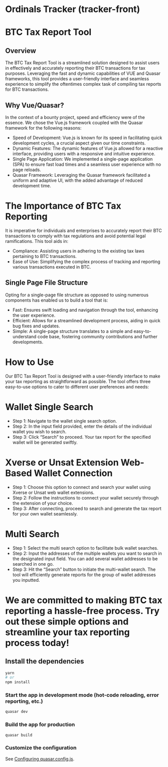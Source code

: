 # Ordinals Tracker (tracker-front)

# BTC Tax Report Tool

## Overview

The BTC Tax Report Tool is a streamlined solution designed to assist users in effectively and accurately reporting their BTC transactions for tax purposes. Leveraging the fast and dynamic capabilities of VUE and Quasar frameworks, this tool provides a user-friendly interface and seamless experience to simplify the oftentimes complex task of compiling tax reports for BTC transactions.

## Why Vue/Quasar?
In the context of a bounty project, speed and efficiency were of the essence. We chose the Vue.js framework coupled with the Quasar framework for the following reasons:

* Speed of Development: Vue.js is known for its speed in facilitating quick development cycles, a crucial aspect given our time constraints.
* Dynamic Features: The dynamic features of Vue.js allowed for a reactive interface, providing users with a responsive and intuitive experience.
* Single Page Application: We implemented a single-page application (SPA) to ensure fast load times and a seamless user experience with no page reloads.
* Quasar Framework: Leveraging the Quasar framework facilitated a uniform and adaptive UI, with the added advantage of reduced development time.

# The Importance of BTC Tax Reporting
It is imperative for individuals and enterprises to accurately report their BTC transactions to comply with tax regulations and avoid potential legal ramifications. This tool aids in:

* Compliance: Assisting users in adhering to the existing tax laws pertaining to BTC transactions.
* Ease of Use: Simplifying the complex process of tracking and reporting various transactions executed in BTC.

## Single Page File Structure
Opting for a single-page file structure as opposed to using numerous components has enabled us to build a tool that is:

* Fast: Ensures swift loading and navigation through the tool, enhancing the user experience.
* Efficient: Allows for a streamlined development process, aiding in quick bug fixes and updates.
* Simple: A single-page structure translates to a simple and easy-to-understand code base, fostering community contributions and further developments.

# How to Use
Our BTC Tax Report Tool is designed with a user-friendly interface to make your tax reporting as straightforward as possible. The tool offers three easy-to-use options to cater to different user preferences and needs:

# Wallet Single Search

* Step 1: Navigate to the wallet single search option.
* Step 2: In the input field provided, enter the details of the individual wallet you wish to search.
* Step 3: Click “Search” to proceed. Your tax report for the specified wallet will be generated swiftly.

# Xverse or Unsat Extension Web-Based Wallet Connection

* Step 1: Choose this option to connect and search your wallet using Xverse or Unsat web wallet extensions.
* Step 2: Follow the instructions to connect your wallet securely through the extension of your choice.
* Step 3: After connecting, proceed to search and generate the tax report for your own wallet seamlessly.

# Multi Search

* Step 1: Select the multi search option to facilitate bulk wallet searches.
* Step 2: Input the addresses of the multiple wallets you want to search in the designated input field. You can add several wallet addresses to be searched in one go.
* Step 3: Hit the “Search” button to initiate the multi-wallet search. The tool will efficiently generate reports for the group of wallet addresses you inputted.

# We are committed to making BTC tax reporting a hassle-free process. Try out these simple options and streamline your tax reporting process today!







## Install the dependencies
```bash
yarn
# or
npm install
```

### Start the app in development mode (hot-code reloading, error reporting, etc.)
```bash
quasar dev
```


### Build the app for production
```bash
quasar build
```

### Customize the configuration
See [Configuring quasar.config.js](https://v2.quasar.dev/quasar-cli-vite/quasar-config-js).
